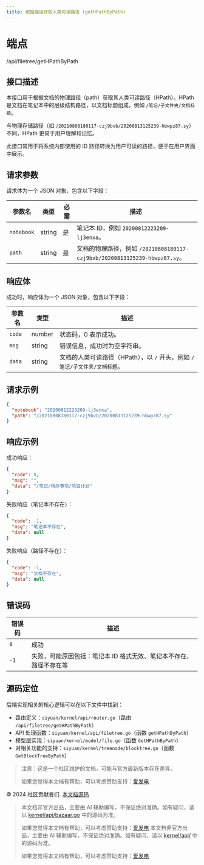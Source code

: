 ```yaml
---
title: 根据路径获取人类可读路径 (getHPathByPath)
---
```

# 端点

/api/filetree/getHPathByPath

## 接口描述

本接口用于根据文档的物理路径（path）获取其人类可读路径（HPath）。HPath 是文档在笔记本中的层级结构路径，以文档标题组成，例如 `/笔记/子文件夹/文档标题`。

与物理存储路径（如 `/20210808180117-czj9bvb/20200813125239-hbwpz87.sy`）不同，HPath 更易于用户理解和记忆。

此接口常用于将系统内部使用的 ID 路径转换为用户可读的路径，便于在用户界面中展示。

## 请求参数

请求体为一个 JSON 对象，包含以下字段：

| 参数名 | 类型 | 必需 | 描述 |
| --- | --- | --- | --- |
| `notebook` | string | 是 | 笔记本 ID，例如 `20200812223209-lj3enxa`。 |
| `path` | string | 是 | 文档的物理路径，例如 `/20210808180117-czj9bvb/20200813125239-hbwpz87.sy`。 |

## 响应体

成功时，响应体为一个 JSON 对象，包含以下字段：

| 参数名 | 类型 | 描述 |
| --- | --- | --- |
| `code` | number | 状态码，0 表示成功。 |
| `msg` | string | 错误信息，成功时为空字符串。 |
| `data` | string | 文档的人类可读路径（HPath），以 `/` 开头，例如 `/笔记/子文件夹/文档标题`。 |

## 请求示例

```json
{
  "notebook": "20200812223209-lj3enxa",
  "path": "/20210808180117-czj9bvb/20200813125239-hbwpz87.sy"
}
```

## 响应示例

成功响应：

```json
{
  "code": 0,
  "msg": "",
  "data": "/笔记/待办事项/项目计划"
}
```

失败响应（笔记本不存在）：

```json
{
  "code": -1,
  "msg": "笔记本不存在",
  "data": null
}
```

失败响应（路径不存在）：

```json
{
  "code": -1,
  "msg": "文档不存在",
  "data": null
}
```

## 错误码

| 错误码 | 描述 |
| --- | --- |
| `0` | 成功 |
| `-1` | 失败，可能原因包括：笔记本 ID 格式无效、笔记本不存在、路径不存在等 |

## 源码定位

后端实现相关的核心逻辑可以在以下文件中找到：

-   路由定义：`siyuan/kernel/api/router.go`（路由 `/api/filetree/getHPathByPath`）
-   API 处理函数：`siyuan/kernel/api/filetree.go`（函数 `getHPathByPath`）
-   模型层实现：`siyuan/kernel/model/file.go`（函数 `GetHPathByPath`）
-   对相关功能的支持：`siyuan/kernel/treenode/blocktree.go`（函数 `GetBlockTreeByPath`）

> 注意：这是一个社区维护的文档，可能与官方最新版本存在差异。
> 
> 如果您觉得本文档有帮助，可以考虑赞助支持：[爱发电](https://afdian.com/a/leolee9086?tab=feed)

© 2024 社区贡献者们. [本文档源码](https://github.com/siyuan-note/siyuan-kernelApi-docs)
> 本文档非官方出品，主要由 AI 辅助编写，不保证绝对准确。如有疑问，请以 [kernel/api/bazaar.go](https://github.com/siyuan-note/siyuan/blob/master/kernel/api/bazaar.go) 中的源码为准。
> 
> 如果您觉得本文档有帮助，可以考虑赞助支持：[爱发电](https://afdian.com/a/leolee9086?tab=feed)
> 本文档非官方出品，主要由 AI 辅助编写，不保证绝对准确。如有疑问，请以 [kernel/api/](https://github.com/siyuan-note/siyuan/blob/master/kernel/api/) 中的源码为准。
> 
> 如果您觉得本文档有帮助，可以考虑赞助支持：[爱发电](https://afdian.com/a/leolee9086?tab=feed)
